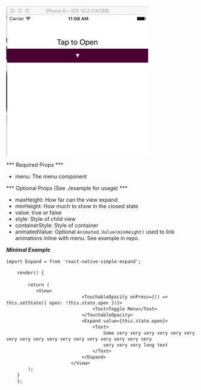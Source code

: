 
<img src="./screen.gif"/>

*** Required Props ***
- menu: The menu component

*** Optional Props (See ./example for usage) ***
- maxHeight: How far can the view expand
- minHeight: How much to show in the closed state
- value: true or false
- style: Style of child view
- containerStyle: Style of container
- animatedValue: Optional ```Animated.Value(minHeight)``` used to link animations inline with menu. See example in repo.


***Minimal Example***

```
import Expand = from 'react-native-simple-expand';
```


```
    render() {

        return (
           <View>
                            <TouchableOpacity onPress={() => this.setState({ open: !this.state.open })}>
                                <Text>Toggle Menu</Text>
                            </TouchableOpacity>
                            <Expand value={this.state.open}>
                                <Text>
                                    Some very very very very very very very very very very very very very very very very very
                                    very very very long text
                                </Text>
                            </Expand>
                        </View>
        );
    }
    };
```
